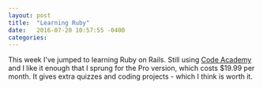 ```yaml
---
layout: post
title:  "Learning Ruby"
date:   2016-07-20 10:57:55 -0400
categories: 
---
```


<!-- ![Bryce Canyon](http://yumio.net/assets/BryceCanyon.JPG) -->

This week I've jumped to learning Ruby on Rails.  Still using [Code Academy][Code Academy] and I like it enough that I sprung for the Pro version, which costs $19.99 per month.  It gives extra quizzes and coding projects - which I think is worth it. 


[Code Academy]:https://www.codecademy.com
[Coursera]:https://www.coursera.org